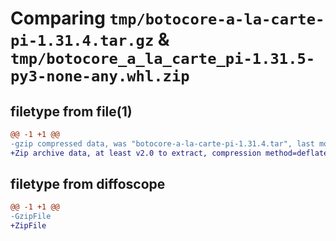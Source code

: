 # Comparing `tmp/botocore-a-la-carte-pi-1.31.4.tar.gz` & `tmp/botocore_a_la_carte_pi-1.31.5-py3-none-any.whl.zip`

## filetype from file(1)

```diff
@@ -1 +1 @@
-gzip compressed data, was "botocore-a-la-carte-pi-1.31.4.tar", last modified: Tue Jul 18 01:55:25 2023, max compression
+Zip archive data, at least v2.0 to extract, compression method=deflate
```

## filetype from diffoscope

```diff
@@ -1 +1 @@
-GzipFile
+ZipFile
```

